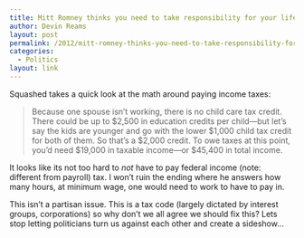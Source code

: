 ```yaml
---
title: Mitt Romney thinks you need to take responsibility for your life
author: Devin Reams
layout: post
permalink: /2012/mitt-romney-thinks-you-need-to-take-responsibility-for-your-life/
categories:
  - Politics
layout: link
---
```

Squashed takes a quick look at the math around paying income taxes:

> Because one spouse isn’t working, there is no child care tax credit. There could be up to $2,500 in education credits per child—but let’s say the kids are younger and go with the lower $1,000 child tax credit for both of them. So that’s a $2,000 credit. To owe taxes at this point, you’d need $19,000 in taxable income—or $45,400 in total income.

It looks like its not too hard to *not* have to pay federal income (note: different from payroll) tax. I won&#8217;t ruin the ending where he answers how many hours, at minimum wage, one would need to work to have to pay in.

This isn&#8217;t a partisan issue. This is a tax code (largely dictated by interest groups, corporations) so why don&#8217;t we all agree we should fix this? Lets stop letting politicians turn us against each other and create a sideshow&#8230;